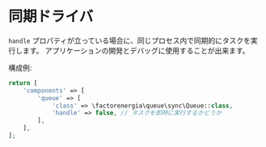 同期ドライバ
============

`handle` プロパティが立っている場合に、同じプロセス内で同期的にタスクを実行します。
アプリケーションの開発とデバッグに使用することが出来ます。

構成例:

```php
return [
    'components' => [
        'queue' => [
            'class' => \factorenergia\queue\sync\Queue::class,
            'handle' => false, // タスクを即時に実行するかどうか
        ],
    ],
];
```
